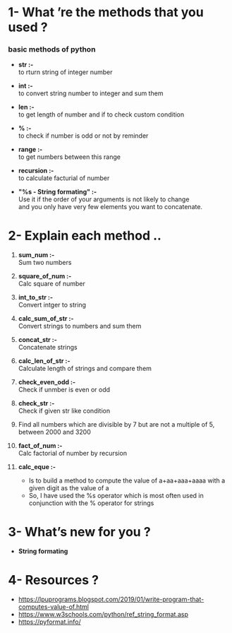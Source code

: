# 1- What ’re the methods that you used ?
   ### basic methods of python
     
   * **str :-**<br />
       to rturn string of integer number
     
   * **int :-**<br />
       to convert string number to integer and sum them
     
   * **len :-**<br />
       to get length of number and if to check custom condition
     
   * **% :-**<br />
       to check if number is odd or not by reminder
     
   * **range :-**<br />
       to get numbers between this range
     
   * **recursion :-**<br />
       to calculate facturial of number
     
   * **"%s - String formating" :-**<br />
       Use it if the order of your arguments is not likely to change<br />
       and you only have very few elements you want to concatenate.

# 2- Explain each method ..
   1. **sum_num :-**<br />
        Sum two numbers
        
   2. **square_of_num :-**<br />
        Calc square of number
        
   3. **int_to_str :-**<br />
        Convert intger to string
       
   4. **calc_sum_of_str :-**<br />
        Convert strings to numbers and sum them
       
   5. **concat_str :-**<br />
        Concatenate strings
        
   6. **calc_len_of_str :-**<br />
        Calculate length of strings and compare them
        
   7. **check_even_odd :-**<br />
        Check if unmber is even or odd
        
   8. **check_str :-**<br />
        Check if given str like condition
        
   9. Find all numbers which are divisible by 7 but are not a multiple of 5, between 2000 and 3200<br />
   
   10. **fact_of_num :-**<br />
        Calc factorial of number by recursion 
        
   11. **calc_eque :-**<br />
         - Is to build a method to compute the value of a+aa+aaa+aaaa with a given digit as the value of a
         - So, I have used the %s operator which is most often used in conjunction with the % operator for strings


# 3- What’s new for you ?
   - **String formating**


# 4- Resources ? 
   - https://lpuprograms.blogspot.com/2019/01/write-program-that-computes-value-of.html
   - https://www.w3schools.com/python/ref_string_format.asp
   - https://pyformat.info/
   

